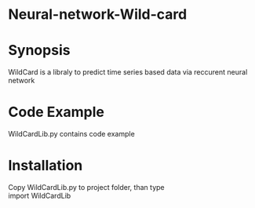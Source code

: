 # Neural-network-Wild-card
# Synopsis
WildCard is a libraly to predict time series based data via reccurent neural network

# Code Example
WildCardLib.py contains code example 

# Installation
Copy WildCardLib.py to project folder, than type <br>
import WildCardLib 


